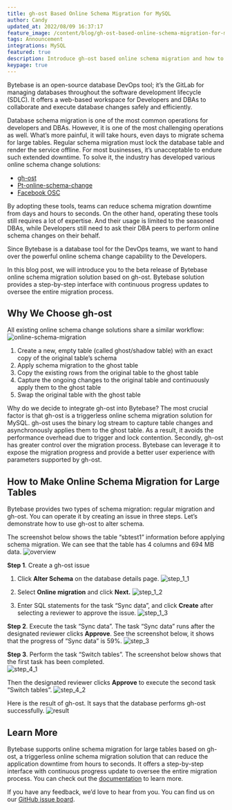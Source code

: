 ```yaml
---
title: gh-ost Based Online Schema Migration for MySQL
author: Candy
updated_at: 2022/08/09 16:37:17
feature_image: /content/blog/gh-ost-based-online-schema-migration-for-mysql/cover.webp
tags: Announcement
integrations: MySQL
featured: true
description: Introduce gh-ost based online schema migration and how to perform an online schema migration without downtime in Bytebase.
keypage: true
---
```


Bytebase is an open-source database DevOps tool; it’s the GitLab for managing databases throughout the software development lifecycle (SDLC). It offers a web-based workspace for Developers and DBAs to collaborate and execute database changes safely and efficiently.

Database schema migration is one of the most common operations for developers and DBAs. However, it is one of the most challenging operations as well. What’s more painful, it will take hours, even days to migrate schema for large tables. Regular schema migration must lock the database table and render the service offline. For most businesses, it’s unacceptable to endure such extended downtime. To solve it, the industry has developed various online schema change solutions:

- [gh-ost](https://github.com/github/gh-ost)
- [Pt-online-schema-change](https://www.percona.com/doc/percona-toolkit/3.0/pt-online-schema-change.html)
- [Facebook OSC](https://github.com/facebookincubator/OnlineSchemaChange)

By adopting these tools, teams can reduce schema migration downtime from days and hours to seconds. On the other hand, operating these tools still requires a lot of expertise. And their usage is limited to the seasoned DBAs, while Developers still need to ask their DBA peers to perform online schema changes on their behalf.

Since Bytebase is a database tool for the DevOps teams, we want to hand over the powerful online schema change capability to the Developers.

In this blog post, we will introduce you to the beta release of Bytebase online schema migration solution based on gh-ost. Bytebase solution provides a step-by-step interface with continuous progress updates to oversee the entire migration process.

## Why We Choose gh-ost

All existing online schema change solutions share a similar workflow:
![online-schema-migration](/content/blog/gh-ost-based-online-schema-migration-for-mysql/online-schema-migration.webp)

1. Create a new, empty table (called ghost/shadow table) with an exact copy of the original table’s schema
2. Apply schema migration to the ghost table
3. Copy the existing rows from the original table to the ghost table
4. Capture the ongoing changes to the original table and continuously apply them to the ghost table
5. Swap the original table with the ghost table

Why do we decide to integrate gh-ost into Bytebase? The most crucial factor is that gh-ost is a triggerless online schema migration solution for MySQL. gh-ost uses the binary log stream to capture table changes and asynchronously applies them to the ghost table. As a result, it avoids the performance overhead due to trigger and lock contention. Secondly, gh-ost has greater control over the migration process. Bytebase can leverage it to expose the migration progress and provide a better user experience with parameters supported by gh-ost.

## How to Make Online Schema Migration for Large Tables

Bytebase provides two types of schema migration: regular migration and gh-ost. You can operate it by creating an issue in three steps. Let’s demonstrate how to use gh-ost to alter schema.

The screenshot below shows the table “sbtest1” information before applying schema migration. We can see that the table has 4 columns and 694 MB data.
![overview](/content/blog/gh-ost-based-online-schema-migration-for-mysql/overview.webp)

**Step 1**. Create a gh-ost issue

1. Click **Alter Schema** on the database details page.
   ![step_1_1](/content/blog/gh-ost-based-online-schema-migration-for-mysql/step_1_1.webp)

2. Select **Online migration** and click **Next.**
   ![step_1_2](/content/blog/gh-ost-based-online-schema-migration-for-mysql/step_1_2.webp)

3. Enter SQL statements for the task “Sync data”, and click **Create** after selecting a reviewer to approve the issue.
   ![step_1_3](/content/blog/gh-ost-based-online-schema-migration-for-mysql/step_1_3.webp)

**Step 2**. Execute the task “Sync data”.
The task “Sync data” runs after the designated reviewer clicks **Approve**. See the screenshot below, it shows that the progress of “Sync data” is 59%.
![step_3](/content/blog/gh-ost-based-online-schema-migration-for-mysql/step_3.webp)

**Step 3**. Perform the task “Switch tables”.
The screenshot below shows that the first task has been completed.  
![step_4_1](/content/blog/gh-ost-based-online-schema-migration-for-mysql/step_4_1.webp)

Then the designated reviewer clicks **Approve** to execute the second task “Switch tables”.
![step_4_2](/content/blog/gh-ost-based-online-schema-migration-for-mysql/step_4_2.webp)

Here is the result of gh-ost. It says that the database performs gh-ost successfully.
![result](/content/blog/gh-ost-based-online-schema-migration-for-mysql/result.webp)

## Learn More

Bytebase supports online schema migration for large tables based on gh-ost, a triggerless online schema migration solution that can reduce the application downtime from hours to seconds. It offers a step-by-step interface with continuous progress update to oversee the entire migration process. You can check out the [documentation](https://docs.bytebase.com/change-database/online-schema-migration-for-mysql) to learn more.

If you have any feedback, we’d love to hear from you. You can find us on our [GitHub issue board](https://github.com/bytebase/bytebase/issues).
